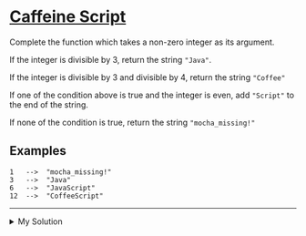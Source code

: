 # [Caffeine Script](https://www.codewars.com/kata/5434283682b0fdb0420000e6)

Complete the function which takes a non-zero integer as its argument.

If the integer is divisible by 3, return the string `"Java"`.

If the integer is divisible by 3 and divisible by 4, return the string `"Coffee"`

If one of the condition above is true and the integer is even, add `"Script"` to the end of the string.

If none of the condition is true, return the string `"mocha_missing!"`

## Examples

    1   -->  "mocha_missing!"
    3   -->  "Java"
    6   -->  "JavaScript"
    12  -->  "CoffeeScript"

---

<details><summary>My Solution</summary>

```js
function caffeineBuzz(n) {
  if (n % 12 === 0) return 'CoffeeScript'
  else if (n % 6 === 0) return 'JavaScript'
  else if (n % 3 === 0) return 'Java'
  else return 'mocha_missing!'
}
```

</details>
